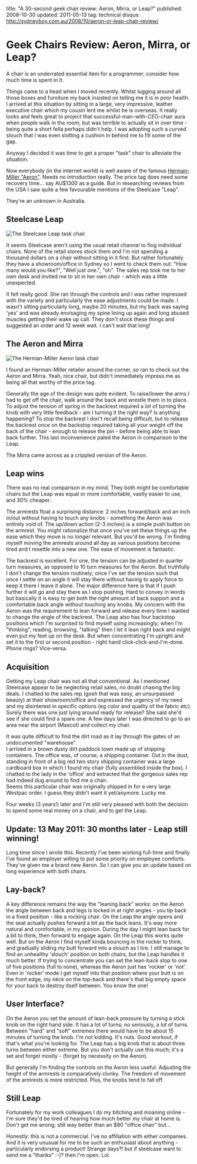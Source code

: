 title: "A 30-second geek chair review: Aeron, Mirra, or Leap?"
published: 2008-10-30
updated: 2011-05-13
tag: technical
disqus: http://sydneyboy.com.au/2008/10/aeron-or-leap-chair-review/


# Geek Chairs Review: Aeron, Mirra, or Leap?

A chair is an underrated essential item for a programmer; consider how much time is spent in it.

Things came to a head when I moved recently. Whilst lugging around all those boxes and furniture 
my back insisted on telling me it is in poor health.  I arrived at this situation 
by sitting in a large, very impressive, leather executive chair which my cousin lent me whilst he 
is overseas.  It really looks and feels great to project that successful-man-with-CEO-chair aura when 
 people walk in the room; but was terrible 
to actually sit in over time - being quite a short fella perhaps didn't help.  I was 
adopting such a curved slouch that I was even slotting a cushion in behind me to fill some of the 
gap.

Anyway I decided it was time to get a proper "task" chair to alleviate the situation.

Now everybody (in the internet world) is well aware of the famous 
<a href="http://en.wikipedia.org/wiki/Aeron_chair">Herman-Miller "Aeron"</a>.  Needs no 
introduction really.  The price tag does need some recovery time... say AU$1300 as a guide.  But 
in researching reviews from the USA I saw quite a few favourable mentions of the Steelcase "Leap".  

They're an unknown in Australia.

## Steelcase Leap

![The Steelcase Leap task chair](https://upload.wikimedia.org/wikipedia/commons/thumb/2/2b/Leap-Chair.png/800px-Leap-Chair.png)

It seems Steelcase aren't using the usual retail channel to flog individual chairs. None of the 
retail stores stock them and I'm not spending a thousand dollars on a chair without sitting in it first. 
But rather fortunately they have a showroom/office in Sydney so I went to check them out.  "How 
many would you like?", "Well just one.", "oh".  The sales rep took me to her own desk and invited 
me to sit in her own chair - which was a little unexpected.

It felt really good. She ran through the controls and I was rather impressed with the variety and 
particularly the ease adjustments could be made.  I wasn't sitting particularly long, maybe 20 
minutes, but my back was saying 'yes' and was already envisaging my spine lining up again and long 
abused muscles getting their wake up call.  They don't stock these things and suggested an order 
and 12 week wait.  I can't wait that long!

## The Aeron and Mirra

![The Herman-Miller Aeron task chair](http://upload.wikimedia.org/wikipedia/en/e/ec/Aeron_chair_JN.jpg)

I found an Herman-Miller retailer around the corner, so ran to check out the Aeron and Mirra. 
Yeah, nice chair, but didn't immediately impress me as being all that worthy of the price tag. 

Generally the age of the design was quite evident.  To raise/lower the arms I had to get off the 
chair, walk around the back and wrestle them in to place.  To adjust the tension of spring in the 
backrest required a <i>lot</i> of turning the knob with very little feedback - am I turning it the 
right way? Is anything happening?  To stop the backrest I don't recall being difficult, but to 
release the backrest once on the backstop required taking all your weight off the back of the 
chair - enough to release the pin - before being able to lean back further.  This last 
inconvenience paled the Aeron in comparison to the Leap.

The Mirra came across as a crippled version of the Aeron.

## Leap wins

There was no real comparison in my mind.  They both might be comfortable chairs but the Leap was 
equal or more comfortable, vastly easier to use, and 30% cheaper.

The armrests float a surprising distance: 2 inches forward/back and an inch in/out without having 
to touch any knobs - something the Aeron was entirely void of.  The up/down action (2-3 inches) is 
a simple push button on the armrest.  You might rationalize that once you've set these things up 
the ease which they move is no longer relevant. But you'd be wrong.  I'm finding myself moving the 
armrests around all day as various positions become tired and I resettle into a new one.  The ease 
of movement is fantastic.

The backrest is excellent.  For one, the tension can be adjusted in quarter turn measures, as 
opposed to 10 turn measures for the Aeron. But truthfully I don't change the tension routinely; 
once I've set the tension such that once I settle on an angle it will stay there without having 
to apply force to keep it there I leave it alone.  The major difference here is that if I push 
further it will go and stay there as I stop pushing.  Hard to convey in words but basically it is 
easy to get both the right amount of back support and a comfortable back angle without touching any 
knobs.  My concern with the Aeron was the requirement to lean forward and release every time I wanted 
to change the angle of the backrest.  The Leap also has four backstop positions which I'm surprised 
to find myself using increasingly; when I'm "thinking", reading, browsing, "talking" then I let it 
lean right back and might even put my feet up on the desk.  But when concentrating I'm upright and 
set it to the first or second position - right hand click-click-and-I'm-done. Phone rings? Vice-versa.

## Acquisition

Getting my Leap chair was not all that conventional.  As I mentioned Steelcase appear to be neglecting 
retail sales, no doubt chasing the big deals.  I chatted to the sales rep (gosh that was easy, an 
unsurpassed beauty) at their showroom/office and expressed the urgency of my need and my disinterest 
in specific options (eg color and quality of the fabric etc).  Surely there was one just lying around 
ready for release? She said she'd see if she could find a spare one.  A few days later I was directed 
to go to an area near the airport (Mascot) and collect my chair.

It was quite difficult to find the dirt road as it lay through the gates of an undocumented "warehouse".  
I arrived in a brown dusty dirt paddock town made up of shipping containers.  The office was, of course, 
a shipping container.  Out in the dust, standing in front of a big red two story shipping container was 
a large cardboard box in which I found my chair (fully assembled inside the box).  I chatted to the lady 
in the 'office' and extracted that the gorgeous sales rep had indeed dug around to find me a chair.  
Seems this particular chair was originally shipped in for a very large Westpac order.  I guess they 
didn't want it yet/anymore.  Lucky me.

Four weeks (3 years!) later and I'm still very pleased with both the decision to spend some real money 
on a chair, and to get the Leap.


## Update: 13 May 2011: 30 months later - Leap still winning!

Long time since I wrote this.  Recently I've been working full-time and finally I've found an employer
 willing to put some priority on employee comforts.  They've given me a brand new Aeron.  So I can give 
 you an update based on long experience with both chairs.

## Lay-back?

A key difference remains the way the "leaning back" works: on the Aeron the angle between back and 
legs is locked in at right angles  - you tip back in a fixed position - like a rocking chair.  On the 
Leap the angle opens and the seat actually pushes forward a bit as the back leans.  It's way more natural 
and comfortable, in my opinion.  During the day I might lean back for a bit to think, then forward to 
engage again.  On the Leap this works quite well.  But on the Aeron I find myself kinda bouncing in the 
rocker to think, and gradually sliding my butt forward into a slouch as I tire.   I still manage to find 
an unhealthy 'slouch' position on both chairs, but the Leap handles it much better.  If trying to 
concentrate you can set the lean-back stop to one of five positions (full to none), whereas the Aeron 
just has 'rocker' or 'not'. Even in 'rocker' mode I get myself into that position where your butt is on 
the front edge, my neck on the top-back and there's that big empty space for your back to destroy itself 
between. You know the one!


## User Interface?

On the Aeron you set the amount of lean-back pressure by turning a stick knob on the right hand side. 
It has a lot of turns; no seriously, a <em>lot</em> of turns.  Between "hard" and "soft" extremes there 
would have to be about 15 minutes of turning the knob. I'm not kidding. It's nuts. Good workout, if that's 
what you're looking for.  The Leap has a big knob that is about three turns between either extreme.  But 
you don't actually use this much; it's a set and forget mostly - (forget by necessity on the Aeron).

But generally I'm finding the controls on the Aeron less useful. Adjusting the height of the armrests is 
comparatively clunky. The freedom of movement of the armrests is more restricted. Plus, the knobs tend to 
fall off.

## Still Leap

Fortunately for my work colleagues I do my bitching and moaning online - I'm sure they'd be tired of 
hearing how much better my chair at home is.  Don't get me wrong; still way better than an $80 "office 
chair" but...

Honestly: this is not a commercial. I've no affiliation with either companies. And it is very unusual 
for me to be such an enthusiast about anything - particularly endorsing a product!  Strange days?! but 
if steelcase want to send me a "thanks" :-)? then I'm open. Lol.
